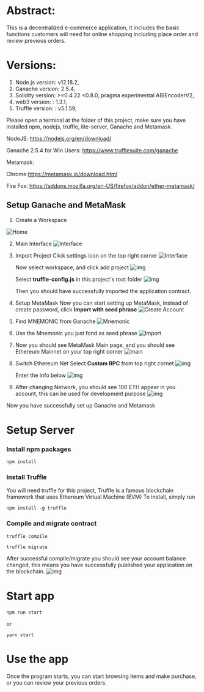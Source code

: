 # Abstract:

This is a decentralized e-commerce application, it includes the basic functions customers will need for online shopping including place order and review previous orders.

# Versions:

1. Node.js version: v12.18.2,
2. Ganache version: 2.5.4,
3. Solidity version: >=0.4.22 <0.8.0, pragma experimental ABIEncoderV2,
4. web3 version: : 1.3.1,
5. Truffle version: : v5.1.59,

Please open a terminal at the folder of this project, make sure you have installed npm, nodejs, truffle, lite-server, Ganache and Metamask.

NodeJS: https://nodejs.org/en/download/

Ganache 2.5.4 for Win Users: https://www.trufflesuite.com/ganache

Metamask:

Chrome:https://metamask.io/download.html

Fire Fox: https://addons.mozilla.org/en-US/firefox/addon/ether-metamask/

## Setup Ganache and MetaMask

1. Create a Workspace

![Home](https://raw.githubusercontent.com/jackychencw/ethershop/main/imgs/ganache-home-empty.png)

2. Main Interface
   ![Interface](https://raw.githubusercontent.com/jackychencw/ethershop/main/imgs/ganache-accounts.png)

3. Import Project
   Click settings icon on the top right corner
   ![Interface](https://raw.githubusercontent.com/jackychencw/ethershop/main/imgs/settings-icon.png)

   Now select workspace, and click add project
   ![img](https://raw.githubusercontent.com/jackychencw/ethershop/main/imgs/workspaces-pane-tab.png)

   Select **truffle-config.js** in this project's root folder
   ![img](https://raw.githubusercontent.com/jackychencw/ethershop/main/imgs/truffle_config.png)

   Then you should have successfully imported the application contract.

4. Setup MetaMask
   Now you can start setting up MetaMask, instead of create password, click **Import with seed phrase**
   ![Create Account](https://raw.githubusercontent.com/jackychencw/ethershop/main/imgs/metamask-create-password.png)
5. Find MNEMONIC from Ganache
   ![Mnemonic](https://raw.githubusercontent.com/jackychencw/ethershop/main/imgs/mnemonic.png)
6. Use the Mnemonic you just fond as seed phrase
   ![Import](https://raw.githubusercontent.com/jackychencw/ethershop/main/imgs/metamask_import_account.png)
7. Now you should see MetaMask Main page, and you should see Ethereum Mainnet on your top right corner
   ![main](https://raw.githubusercontent.com/jackychencw/ethershop/main/imgs/metamask_main.png)

8. Switch Ethereum Net
   Select **Custom RPC** from top right cornet
   ![img](https://raw.githubusercontent.com/jackychencw/ethershop/main/imgs/custom_rpc_tab.png)

   Enter the info below
   ![img](https://raw.githubusercontent.com/jackychencw/ethershop/main/imgs/network_info.png)

9. After changing Network, you should see 100 ETH appear in you account, this can be used for development purpose
   ![img](https://raw.githubusercontent.com/jackychencw/ethershop/main/imgs/test_eth.png)

Now you have successfully set up Ganache and Metamask

# Setup Server

### Install npm packages

```
npm install
```

### Install Truffle

You will need truffle for this project, Truffle is a famous blockchain framework that uses Ethereum Virtual Machine (EVM)
To install, simply run

```
npm install -g truffle
```

### Compile and migrate contract

```
truffle compile

truffle migrate
```

After successful compile/migrate you should see your account balance changed, this means you have successfully published your application on the blockchain.
![img](https://raw.githubusercontent.com/jackychencw/ethershop/main/imgs/success_migrate.png)

# Start app

```
npm run start
```

or

```
yarn start
```

# Use the app

Once the program starts, you can start browsing items and make purchase, or you can review your previous orders.
